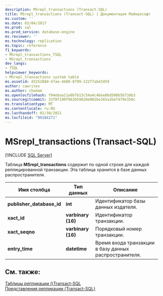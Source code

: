 ```yaml
---
description: MSrepl_transactions (Transact-SQL)
title: MSrepl_transactions (Transact-SQL) | Документация Майкрософт
ms.custom: ''
ms.date: 03/04/2017
ms.prod: sql
ms.prod_service: database-engine
ms.reviewer: ''
ms.technology: replication
ms.topic: reference
f1_keywords:
- MSrepl_transactions_TSQL
- MSrepl_transactions
dev_langs:
- TSQL
helpviewer_keywords:
- MSrepl_transactions system table
ms.assetid: d325288d-47ae-4488-8799-122f7ab43459
author: cawrites
ms.author: chadam
ms.openlocfilehash: f94ebaa11a0b7b13c54a4c46ee86d508b5b73db3
ms.sourcegitcommit: 33f0f190f962059826e002be165a2bef4f9e350c
ms.translationtype: MT
ms.contentlocale: ru-RU
ms.lasthandoff: 01/30/2021
ms.locfileid: "99184271"
---
```

# <a name="msrepl_transactions-transact-sql"></a>MSrepl_transactions (Transact-SQL)
[!INCLUDE [SQL Server](../../includes/applies-to-version/sqlserver.md)]

  Таблица **MSrepl_transactions** содержит по одной строке для каждой реплицированной транзакции. Эта таблица хранится в базе данных распространителя.  
  
|Имя столбца|Тип данных|Описание|  
|-----------------|---------------|-----------------|  
|**publisher_database_id**|**int**|Идентификатор базы данных издателя.|  
|**xact_id**|**varbinary (16)**|Идентификатор транзакции.|  
|**xact_seqno**|**varbinary (16)**|Порядковый номер транзакции.|  
|**entry_time**|**datetime**|Время входа транзакции в базу данных распространителя.|  
  
## <a name="see-also"></a>См. также:  
 [Таблицы репликации &#40;&#41;Transact-SQL ](../../relational-databases/system-tables/replication-tables-transact-sql.md)   
 [Представления репликации (Transact-SQL)](../../relational-databases/system-views/replication-views-transact-sql.md)  
  
  
